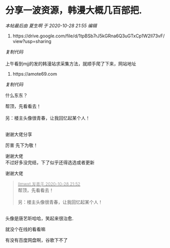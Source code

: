 # 分享一波资源，韩漫大概几百部把.


<i class="pstatus"> 本帖最后由 夏生啊 于 2020-10-28 21:55 编辑 </i><br />
<div class="blockcode"><div id="code_Idc"><ol><li>https://drive.google.com/file/d/1tpBSb7rJ5kGRna6Q3uGTxCp1W2Il73vF/view?usp=sharing</ol></div><em onclick="copycode($('code_Idc'));">复制代码</em></div><br />
上午看到mjj的发的韩漫站求采集方法，就顺手爬了下来，网站地址<div class="blockcode"><div id="code_E4w"><ol><li>https://amote69.com</ol></div><em onclick="copycode($('code_E4w'));">复制代码</em></div>

什么东东？<img src="static/image/smiley/default/smile.gif" smilieid="1" border="0" alt="" /><img src="static/image/smiley/default/smile.gif" smilieid="1" border="0" alt="" /><img src="static/image/smiley/default/smile.gif" smilieid="1" border="0" alt="" /><img src="static/image/smiley/default/smile.gif" smilieid="1" border="0" alt="" /><img src="static/image/smiley/default/smile.gif" smilieid="1" border="0" alt="" /><img id="aimg_vPguH" onclick="zoom(this, this.src, 0, 0, 0)" class="zoom" src="https://cdn.jsdelivr.net/gh/hishis/forum-master/public/images/patch.gif" onmouseover="img_onmouseoverfunc(this)" onload="thumbImg(this)" border="0" alt="" />

帮顶，先看看去！<br />
<br />
另：楼主头像很青春，让我回忆起某个人！<br />
<br />
<img src="static/image/smiley/default/time.gif" smilieid="15" border="0" alt="" /><img src="static/image/smiley/default/time.gif" smilieid="15" border="0" alt="" /><img src="static/image/smiley/default/time.gif" smilieid="15" border="0" alt="" />

谢谢大佬分享 <br />


厉害 先下为敬！<img src="static/image/smiley/yct/010.gif" smilieid="41" border="0" alt="" />

谢谢大佬<br />
不过好多没完结，下了似乎还得选选或者更新<br />


谢谢大佬<br />


<div class="quote"><blockquote><font size="2"><a href="https://www.hostloc.com/forum.php?mod=redirect&amp;goto=findpost&amp;pid=9366493&amp;ptid=759585" target="_blank"><font color="#999999">llmwxt 发表于 2020-10-28 21:52</font></a></font><br />
帮顶，先看看去！<br />
<br />
另：楼主头像很青春，让我回忆起某个人！</blockquote></div><br />
头像是唐艺昕哈哈，笑起来很治愈.

就没个在线的看看嘛

有没有百度网盘啊，谷歌下不了
